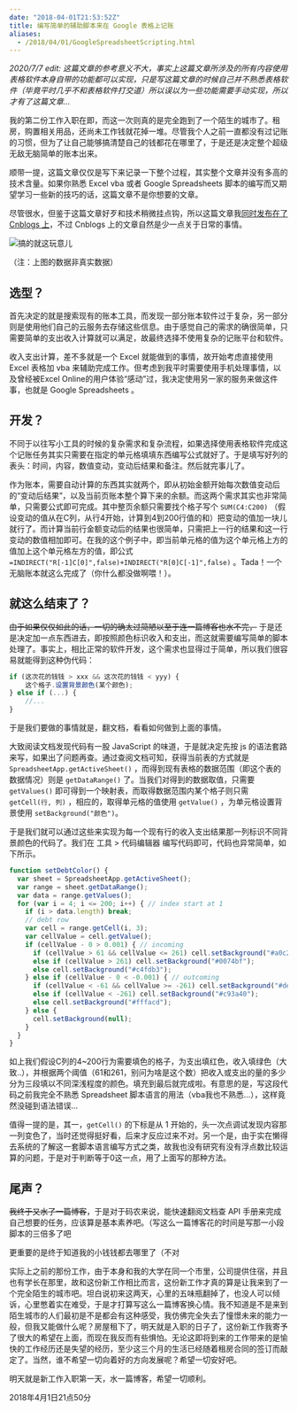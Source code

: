 ```yaml
---
date: "2018-04-01T21:53:52Z"
title: 编写简单的辅助脚本来在 Google 表格上记账
aliases:
  - /2018/04/01/GoogleSpreadsheetScripting.html
---
```


*2020/7/7 edit: 这篇文章的参考意义不大，事实上这篇文章所涉及的所有内容使用表格软件本身自带的功能都可以实现，只是写这篇文章的时候自己并不熟悉表格软件（毕竟平时几乎不和表格软件打交道）所以误以为一些功能需要手动实现，所以才有了这篇文章...*

我的第二份工作入职在即，而这一次则真的是完全跑到了一个陌生的城市了。租房，购置相关用品，还尚未工作钱就花掉一堆。尽管我个人之前一直都没有过记账的习惯，但为了让自己能够搞清楚自己的钱都花在哪里了，于是还是决定整个超级无敌无脑简单的账本出来。

顺带一提，这篇文章仅仅是写下来记录一下整个过程，其实整个文章并没有多高的技术含量。如果你熟悉 Excel vba 或者 Google Spreadsheets 脚本的编写而又期望学习一些新的技巧的话，这篇文章不是你想要的文章。

尽管很水，但鉴于这篇文章好歹和技术稍微挂点钩，所以这篇文章我[同时发布在了 Cnblogs 上](https://www.cnblogs.com/blumia/p/GoogleSpreadsheetScripting.html)，不过 Cnblogs 上的文章自然是少一点关于日常的事情。

![搞的就这玩意儿](https://blumia.github.io/media/sheet1.png)

（注：上图的数据非真实数据）

## 选型？

首先决定的就是搜索现有的账本工具，而发现一部分账本软件过于复杂，另一部分则是使用他们自己的云服务去存储这些信息。由于感觉自己的需求的确很简单，只需要简单的支出收入计算就可以满足，故最终选择不使用复杂的记账平台和软件。

收入支出计算，差不多就是一个 Excel 就能做到的事情，故开始考虑直接使用 Excel 表格加 vba 来辅助完成工作。但考虑到我平时需要使用手机处理事情，以及曾经被Excel Online的用户体验“感动”过，我决定使用另一家的服务来做这件事，也就是 Google Spreadsheets 。

## 开发？

不同于以往写小工具的时候的复杂需求和复杂流程，如果选择使用表格软件完成这个记账任务其实只需要在指定的单元格填填东西编写公式就好了。于是填写好列的表头：时间，内容，数值变动，变动后结果和备注。然后就完事儿了。

作为账本，需要自动计算的东西其实就两个，即从初始金额开始每次数值变动后的“变动后结果”，以及当前页账本整个算下来的余额。而这两个需求其实也非常简单，只需要公式即可完成。其中整页余额只需要找个格子写个 `SUM(C4:C200)` （假设变动的值从在C列，从行4开始，计算到4到200行值的和）把变动的值加一块儿就行了。而计算当前行金额变动后的结果也很简单，只需把上一行的结果和这一行变动的数值相加即可。在我的这个例子中，即当前单元格的值为这个单元格上方的值加上这个单元格左方的值，即公式 `=INDIRECT("R[-1]C[0]",false)+INDIRECT("R[0]C[-1]",false)` 。Tada！一个无脑账本就这么完成了（你什么都没做啊喂！）。

## 就这么结束了？

~~由于如果仅仅如此的话，一切的确太过简陋以至于连一篇博客也水不完，~~ 于是还是决定加一点东西进去，即按照颜色标识收入和支出，而这就需要编写简单的脚本处理了。事实上，相比正常的软件开发，这个需求也显得过于简单，所以我们很容易就能得到这种伪代码：

``` JavaScript
if (这次花的钱钱 > xxx && 这次花的钱钱 < yyy) {
	这个格子.设置背景颜色(某个颜色);
} else if (...) {
	//...
}
```

于是我们要做的事情就是，翻文档，看看如何做到上面的事情。

大致阅读文档发现代码有一股 JavaScript 的味道，于是就决定先按 js 的语法套路来写，如果出了问题再查。通过查阅文档可知，获得当前表的方式就是 `SpreadsheetApp.getActiveSheet()` ，而得到现有表格的数据范围（即这个表的数据情况）则是 `getDataRange()` 了。当我们对得到的数据取值，只需要 `getValues()` 即可得到一个映射表，而取得数据范围内某个格子则只需 `getCell(行, 列)` ，相应的，取得单元格的值使用 `getValue()` ，为单元格设置背景使用 `setBackground("颜色")`。

于是我们就可以通过这些来实现为每一个现有行的收入支出结果那一列标识不同背景颜色的代码了。我们在 工具 > 代码编辑器 编写代码即可，代码也异常简单，如下所示。

``` JavaScript
function setDebtColor() {
  var sheet = SpreadsheetApp.getActiveSheet();
  var range = sheet.getDataRange();
  var data = range.getValues();
  for (var i = 4; i <= 200; i++) { // index start at 1
    if (i > data.length) break;
    // debt row
    var cell = range.getCell(i, 3);
    var cellValue = cell.getValue();
    if (cellValue - 0 > 0.001) { // incoming
      if (cellValue > 61 && cellValue <= 261) cell.setBackground("#a0c238");
      else if (cellValue > 261) cell.setBackground("#0074bf"); 
      else cell.setBackground("#c4fdb3");
    } else if (cellValue - 0 < -0.001) { // outcoming
      if (cellValue < -61 && cellValue >= -261) cell.setBackground("#de9610");
      else if (cellValue < -261) cell.setBackground("#c93a40"); 
      else cell.setBackground("#fffacd");
    } else {
      cell.setBackground(null);
    }
  }
}
```

如上我们假设C列的4~200行为需要填色的格子，为支出填红色，收入填绿色（大致..），并根据两个阈值（61和261，别问为啥是这个数）把收入或支出的量的多少分为三段填以不同深浅程度的颜色。填充到最后就完成啦。有意思的是，写这段代码之前我完全不熟悉 Spreadsheet 脚本语言的用法（vba我也不熟悉...），这样竟然没碰到语法错误...

值得一提的是，其一，`getCell()` 的下标是从 1 开始的，头一次点调试发现内容那一列变色了，当时还觉得挺好看，后来才反应过来不对。另一个是，由于实在懒得去系统的了解这一套脚本语言编写方式之类，故我也没有研究有没有浮点数比较运算的问题，于是对于判断等于0这一点，用了上面写的那种方法。

## 尾声？

~~我终于又水了一篇博客~~，于是对于码农来说，能快速翻阅文档查 API 手册来完成自己想要的任务，应该算是基本素养吧。（写这么一篇博客花的时间是写那一小段脚本的三倍多了吧

更重要的是终于知道我的小钱钱都去哪里了（不对

实际上之前的那份工作，由于本身和我的大学在同一个市里，公司提供住宿，并且也有学长在那里，故和这份新工作相比而言，这份新工作才真的算是让我来到了一个完全陌生的城市吧。坦白说初来这两天，心里的五味瓶翻掉了，也没人可以倾诉，心里憋着实在难受，于是才打算写这么一篇博客换心情。我不知道是不是来到陌生城市的人们最初是不是都会有这种感受，我仿佛完全失去了憧憬未来的能力一般，但我又能做什么呢？房屋租下了，明天就是入职的日子了，这份新工作我寄予了很大的希望在上面，而现在我反而有些惧怕。无论这即将到来的工作带来的是愉快的工作经历还是失望的经历，至少这三个月的生活已经随着租房合同的签订而敲定了。当然，谁不希望一切向着好的方向发展呢？希望一切安好吧。

明天就是新工作入职第一天，水一篇博客，希望一切顺利。

2018年4月1日21点50分
